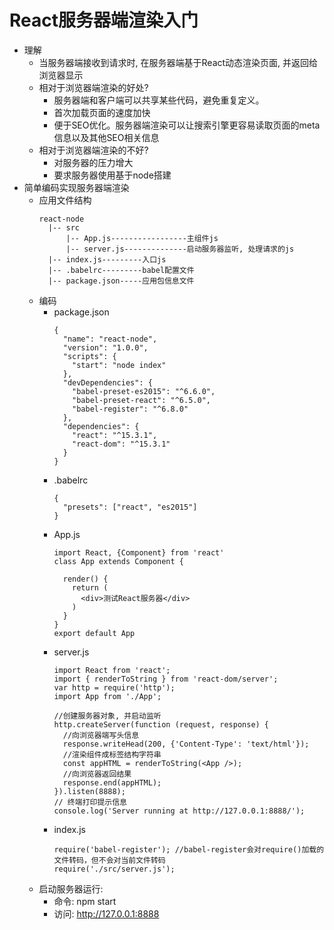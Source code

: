 # React服务器端渲染入门
* 理解
  * 当服务器端接收到请求时, 在服务器端基于React动态渲染页面, 并返回给浏览器显示
  * 相对于浏览器端渲染的好处?
    * 服务器端和客户端可以共享某些代码，避免重复定义。
    * 首次加载页面的速度加快
    * 便于SEO优化。服务器端渲染可以让搜索引擎更容易读取页面的meta信息以及其他SEO相关信息
  * 相对于浏览器端渲染的不好?
    * 对服务器的压力增大
    * 要求服务器使用基于node搭建
* 简单编码实现服务器端渲染
  * 应用文件结构
    ```
    react-node
      |-- src
          |-- App.js-----------------主组件js
          |-- server.js--------------启动服务器监听, 处理请求的js
      |-- index.js---------入口js
      |-- .babelrc---------babel配置文件
      |-- package.json-----应用包信息文件
    ```
  * 编码
    * package.json
      ```
      {
        "name": "react-node",
        "version": "1.0.0",
        "scripts": {
          "start": "node index"
        },
        "devDependencies": {
          "babel-preset-es2015": "^6.6.0",
          "babel-preset-react": "^6.5.0",
          "babel-register": "^6.8.0"
        },
        "dependencies": {
          "react": "^15.3.1",
          "react-dom": "^15.3.1"
        }
      }
      ```
    * .babelrc
      ```
      {
        "presets": ["react", "es2015"]
      }
      ```
    * App.js
      ```
      import React, {Component} from 'react'
      class App extends Component {
      
        render() {
          return (
            <div>测试React服务器</div>
          )
        }
      }
      export default App
      ```
    * server.js
      ```
      import React from 'react';
      import { renderToString } from 'react-dom/server';
      var http = require('http');
      import App from './App';
      
      //创建服务器对象, 并启动监听
      http.createServer(function (request, response) {
        //向浏览器端写头信息
        response.writeHead(200, {'Content-Type': 'text/html'});
        //渲染组件成标签结构字符串
        const appHTML = renderToString(<App />);
        //向浏览器返回结果
        response.end(appHTML);
      }).listen(8888);
      // 终端打印提示信息
      console.log('Server running at http://127.0.0.1:8888/');
      ```
    * index.js
      ```
      require('babel-register'); //babel-register会对require()加载的文件转码，但不会对当前文件转码
      require('./src/server.js');
      ```
  * 启动服务器运行:
    * 命令: npm start
    * 访问: http://127.0.0.1:8888